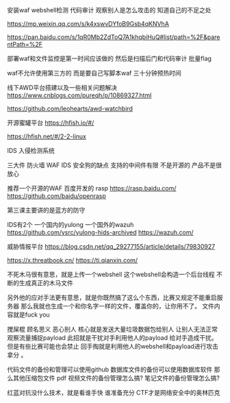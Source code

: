 安装waf
webshell检测
代码审计
观察别人是怎么攻击的 知道自己的不足之处

https://mp.weixin.qq.com/s/k4xswvDYfoB9Gsb4qKNVhA

https://pan.baidu.com/s/1qR0Mb2ZdToQ7A1khqbiHuQ#list/path=%2F&parentPath=%2F

部署waf和文件监控是第一时间应该做的
然后是扫描后门和代码审计
批量flag

waf不允许使用第三方的 而是要自己写脚本waf
三十分钟预热时间

线下AWD平台搭建以及一些相关问题解决
https://www.cnblogs.com/pureqh/p/10869327.html

https://github.com/leohearts/awd-watchbird

开源蜜罐平台
https://hfish.io/#/   

https://hfish.net/#/2-2-linux

IDS
入侵检测系统

三大件
防火墙 WAF IDS
安全狗的缺点 支持的中间件有限
不是开源的 产品不是很放心

推荐一个开源的WAF 百度开发的
rasp
https://rasp.baidu.com/
https://github.com/baidu/openrasp

第三课主要讲的是蓝方的防守

IDS有2个 一个国内的yulong 一个国外的wazuh
https://github.com/ysrc/yulong-hids-archived
https://wazuh.com/

威胁情报平台
https://blog.csdn.net/qq_29277155/article/details/79830927

https://x.threatbook.cn/
https://ti.qianxin.com/



不死木马很有意思，就是上传一个webshell 这个webshell会构造一个后台线程
不断的生成真正的木马文件

另外他的应对手法更有意思，就是你既然搞了这么个东西，比赛又规定不能重启服务器
那么我就也生成一个和你名字一样的文件，覆盖你的，让你用不了。
文件内容就是fuck you

搅屎棍
顾名思义 恶心别人 核心就是发送大量垃圾数据包给别人 让别人无法正常观察流量捕捉payload 此招就是干扰对手利用他人的payload 给对手造成干扰。但是有些比赛可能也会禁止 回手掏就是利用他人的webshell和payload进行攻击拿分 。




代码文件的备份和管理可以使用github
数据库文件的备份可以使用数据库软件
那么其他压缩包文件 pdf 视频文件的备份管理怎么搞?
笔记文件的备份管理怎么搞?

红蓝对抗没什么技术，就是看谁手快 谁准备充分
CTF才是网络安全中的奥林匹克